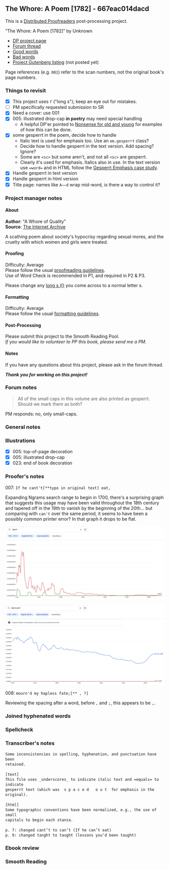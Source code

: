 ## The Whore: A Poem [1782] - 667eac014dacd ##

This is a [Distributed Proofreaders](http://www.pgdp.net/) post-processing project.

“The Whore: A Poem [1782]” by Unknown

* [DP project page](http://www.pgdp.net/c/project.php?id=projectID667eac014dacd)
* [Forum thread](https://www.pgdp.net/phpBB3/viewtopic.php?t=81922)
* [Good words](good_words.txt)
* [Bad words](bad_words.txt)
* [Project Gutenberg listing]() (not posted yet)

Page references (e.g. `001`) refer to the scan numbers, not the original book's page numbers.

### Things to revisit ###

* [x] This project uses `ſ` ("long s"); keep an eye out for mistakes.
* [ ] PM specifically requested submission to SR
* [x] Need a cover: use 001
* [x] 005: illustrated drop-cap **in poetry** may need special handling
    * A helpful DP'er pointed to [Nonsense for old and young](https://www.gutenberg.org/ebooks/72827) for examples of how this can be done.
* [x] some gesperrt in the poem, decide how to handle
    * Italic text is used for emphasis too. Use an `em.gesperrt` class?
    * Decide how to handle gesperrt in the text version. Add spacing? Ignore?
    * Some are `<sc>` but some aren't, and not all `<sc>` are gesperrt.
    * Clearly it's used for emphasis. Italics also in use. In the text version use `=word=` and in HTML follow the [Gesperrt Emphasis case study](https://www.pgdp.net/wiki/DP_Official_Documentation:PP_and_PPV/DP_HTML_Best_Practices/Case_Studies/Inline_Formatting/Gesperrt_Emphasis).
* [x] Handle gesperrt in text version
* [x] Handle gesperrt in html version
* [x] Title page: names like `A——d` wrap mid-word, is there a way to control it?

### Project manager notes ###

#### About
__Author__:  "A Whore of Quality"  
__Source__: [The Internet Archive](https://archive.org/details/bim_eighteenth-century_the-whore-a-poem-writt_whore-of-quality_1782/mode/2up)

A scathing poem about society's hypocrisy regarding sexual mores, and the cruelty with which women and girls were treated. 

#### Proofing
Difficulty:  Average  
Please follow the usual [proofreading guidelines](https://www.pgdp.net/wiki/DP_Official_Documentation:Proofreading/Proofreading_Guidelines).  
Use of Word Check is recommended in P1, and required in P2 & P3.

Please change any [long s (ſ)](https://www.pgdp.net/wiki/DP_Official_Documentation:Proofreading/Proofing_old_texts#Long_s) you come across to a normal letter s.

#### Formatting
Difficulty: Average   
Please follow the usual [formatting guidelines](https://www.pgdp.net/wiki/DP_Official_Documentation:Formatting/Formatting_Guidelines).  

#### Post-Processing
Please submit this project to the Smooth Reading Pool.  
*If you would like to volunteer to PP this book, please send me a PM.*

#### Notes
If you have any questions about this project, please ask in the forum thread.

***Thank you for working on this project!***

### Forum notes ###

> All of the small caps in this volume are also printed as gesperrt.
> Should we mark them as both?

PM responds: no, only small-caps.

### General notes ###

### Illustrations ###

* [x] 005: top-of-page decoration
* [x] 005: illustrated drop-cap
* [x] 023: end of book decoration

### Proofer's notes ###

007: `If he cant't[**typo in original text] eat,`

Expanding Ngrams search range to begin in 1700, there's a surprising graph that suggests this usage may have been valid throughout the 18th century and tapered off in the 19th to vanish by the beginning of the 20th... but comparing with `can't` over the same period, it seems to have been a possibly common printer error? In that graph it drops to be flat.

![Ngrams graph for cant't](notes-images/ngrams-cantt.png "Ngrams graph for cant't")

![Ngrams graph for can't, cant't](notes-images/ngrams-cant-cantt.png "Ngrams graph for can't, cant't")

008: `mourn'd my hapless fate;[** , ?]`

Reviewing the spacing after a word, before `,` and `;`, this appears to be `,`.

### Joined hyphenated words ###

### Spellcheck ###

### Transcriber's notes ###

```
Some inconsistencies in spelling, hyphenation, and punctuation have been
retained.

[text]
This file uses _underscores_ to indicate italic text and =equals= to indicate
gesperrt text (which was  s p a c e d   o u t  for emphasis in the original).

[html]
Some typographic conventions have been normalized, e.g., the use of small
capitals to begin each stanza.

p. 7: changed cant’t to can’t (If he can’t eat)
p. 9: changed tanght to taught (lessons you’d been taught)
```

### Ebook review ###

### Smooth Reading ###
